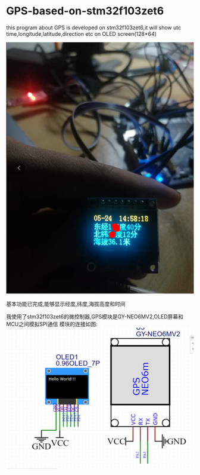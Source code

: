 <!--
 * @Description: 
 * @Version: 1.0
 * @Autor: shuai
 * @Date: 2020-05-16 18:13:02
 * @LastEditTime: 2020-05-27 11:20:11
--> 

# GPS-based-on-stm32f103zet6

this program about GPS is developed on stm32f103zet6,it will show utc time,longitude,latitude,direction etc on OLED screen(128*64)

![1](assets/2020-05-24-15-06-57.png)

基本功能已完成,能够显示经度,纬度,海拔高度和时间

我使用了stm32f103zet6的微控制器,GPS模块是GY-NEO6MV2,OLED屏幕和MCU之间模拟SPI通信
模块的连接如图:
![sch](assets/2020-05-27-11-18-58.png)
